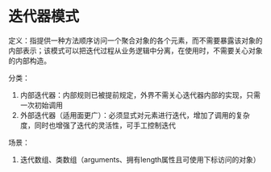 # 迭代器模式

定义：指提供一种方法顺序访问一个聚合对象的各个元素，而不需要暴露该对象的内部表示；该模式可以把迭代过程从业务逻辑中分离，在使用时，不需要关心对象的内部构造。

分类：
1. 内部迭代器：内部规则已被提前规定，外界不需关心迭代器内部的实现，只需一次初始调用
2. 外部迭代器（适用面更广）：必须显式对元素进行迭代，增加了调用的复杂度，同时也增强了迭代的灵活性，可手工控制迭代

场景：
1. 迭代数组、类数组（arguments、拥有length属性且可使用下标访问的对象）